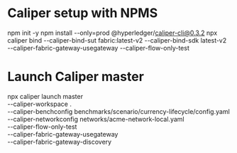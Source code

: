 # Caliper setup with NPMS

npm init -y
npm install --only=prod @hyperledger/caliper-cli@0.3.2
npx caliper bind --caliper-bind-sut fabric:latest-v2 --caliper-bind-sdk latest-v2 --caliper-fabric-gateway-usegateway --caliper-flow-only-test

# Launch Caliper master

npx caliper launch master \
    --caliper-workspace . \
    --caliper-benchconfig benchmarks/scenario/currency-lifecycle/config.yaml \
    --caliper-networkconfig networks/acme-network-local.yaml \
    --caliper-flow-only-test \
    --caliper-fabric-gateway-usegateway \
     --caliper-fabric-gateway-discovery